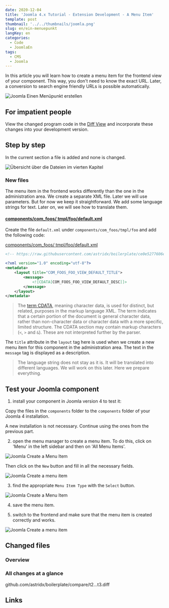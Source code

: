 ```yaml
---
date: 2020-12-04
title: 'Joomla 4.x Tutorial - Extension Development - A Menu Item'
template: post
thumbnail: '../../thumbnails/joomla.png'
slug: en/ein-menuepunkt
langKey: en
categories:
  - Code
  - JoomlaEn
tags:
  - CMS
  - Joomla
---
```


In this article you will learn how to create a menu item for the frontend view of your component. This way, you don't need to know the exact URL. Later, a conversion to search engine friendly URLs is possible automatically.

![Joomla Einen Menüpunkt erstellen](/images/j4x4x2.png)

## For impatient people

View the changed program code in the [Diff View](https://github.com/astridx/boilerplate/compare/t2...t3) and incorporate these changes into your development version.

## Step by step

In the current section a file is added and none is changed.

![Übersicht über die Dateien im vierten Kapitel](/images/j4xvier.png)

### New files

The menu item in the frontend works differently than the one in the administration area. We create a separate XML file. Later we will use parameters. But for now we keep it straightforward. We add some language strings for text. Later on, we will see how to translate them.

#### [components/com_foos/ tmpl/foo/default.xml](https://github.com/astridx/boilerplate/compare/t2...t3#diff-35fa310ee8efa91ecb0e9f7c604d413f)

Create the file `default.xml` under `components/com_foos/tmpl/foo` and add the following code:

[components/com_foos/ tmpl/foo/default.xml](https://github.com/astridx/boilerplate/blob/0b9e39042dea67221aabcda2d226b0b8816cabd6/src/components/com_foos/tmpl/foo/default.xml)

```xml {numberLines: -2}
<!-- https://raw.githubusercontent.com/astridx/boilerplate/ce0e5277606e146de4044e6fa0c54af836bd7dd9/src/components/com_foos/tmpl/foo/default.xml -->

<?xml version="1.0" encoding="utf-8"?>
<metadata>
	<layout title="COM_FOOS_FOO_VIEW_DEFAULT_TITLE">
		<message>
			<![CDATA[COM_FOOS_FOO_VIEW_DEFAULT_DESC]]>
		</message>
	</layout>
</metadata>

```

> The [term CDATA](https://en.wikipedia.org/w/index.php?title=CDATA&oldid=1010130060), meaning character data, is used for distinct, but related, purposes in the markup language XML. The term indicates that a certain portion of the document is general character data, rather than non-character data or character data with a more specific, limited structure. The CDATA section may contain markup characters (`<`, `>` and `&`). These are not interpreted further by the parser.

The `title` attribute in the `layout` tag here is used when we create a new menu item for this component in the administration area.
The text in the `message` tag is displayed as a description.

> The language string does not stay as it is. It will be translated into different languages. We will work on this later. Here we prepare everything.

## Test your Joomla component

1. install your component in Joomla version 4 to test it:

Copy the files in the `components` folder to the `components` folder of your Joomla 4 installation.

A new installation is not necessary. Continue using the ones from the previous part.

2. open the menu manager to create a menu item. To do this, click on 'Menu' in the left sidebar and then on 'All Menu Items'.

![Joomla Create a Menu Item](/images/j4x4x1.png)

Then click on the `New` button and fill in all the necessary fields.

![Joomla Create a menu item](/images/j4x4x2.png)

3. find the appropriate `Menu Item Type` with the `Select` button.

![Joomla Create a Menu Item](/images/j4x4x3.png)

4. save the menu item.

5. switch to the frontend and make sure that the menu item is created correctly and works.

![Joomla Create a menu item](/images/j4x4x4.png)

## Changed files

### Overview

### All changes at a glance

github.com/astridx/boilerplate/compare/t2...t3.diff

## Links

